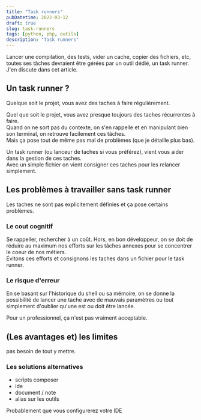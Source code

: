 ```yaml
---
title: "Task runners"
pubDatetime: 2022-03-12
draft: true 
slug: task-runners
tags: [python, php, outils]
description: "Task runners"
---
```


Lancer une compilation, des tests, vider un cache, copier des fichiers, etc, toutes ses tâches devraient être gérées par un outil dédié, un task runner.  
J'en discute dans cet article.

<!--more-->

## Un task runner ?

Quelque soit le projet, vous avez des taches à faire régulièrement.

Quel que soit le projet, vous avez presque toujours des taches récurrentes à faire.  
Quand on ne sort pas du contexte, on s'en rappelle et en manipulant bien son terminal, on retrouve facilement ces tâches.  
Mais ça pose tout de même pas mal de problèmes (que je détaille plus bas).

Un task runner (ou lanceur de taches si vous préférez), vient vous aider dans la gestion de ces taches.  
Avec un simple fichier on vient consigner ces taches pour les relancer simplement.

## Les problèmes à travailler sans task runner

Les taches ne sont pas explicitement définies et ça pose certains problèmes.

### Le cout cognitif

Se rappeller, rechercher à un coût. Hors, en bon développeur, on se doit de réduire au maximum nos efforts sur les tâches annexes pour se concentrer le coeur de nos métiers.  
Évitons ces efforts et consignons les taches dans un fichier pour le task runner.

### Le risque d'erreur

En se basant sur l'historique du shell ou sa mémoire, on se donne la possibilité de lancer une tache avec de mauvais paramètres ou tout simplement d'oublier qu'une est ou doit être lancée.

Pour un professionnel, ça n'est pas vraiment acceptable. 

## (Les avantages et) les limites

pas besoin de tout y mettre.


### Les solutions alternatives

- scripts composer
- ide
- document / note
- alias sur les outils


Probablement que vous configurerez votre IDE 



